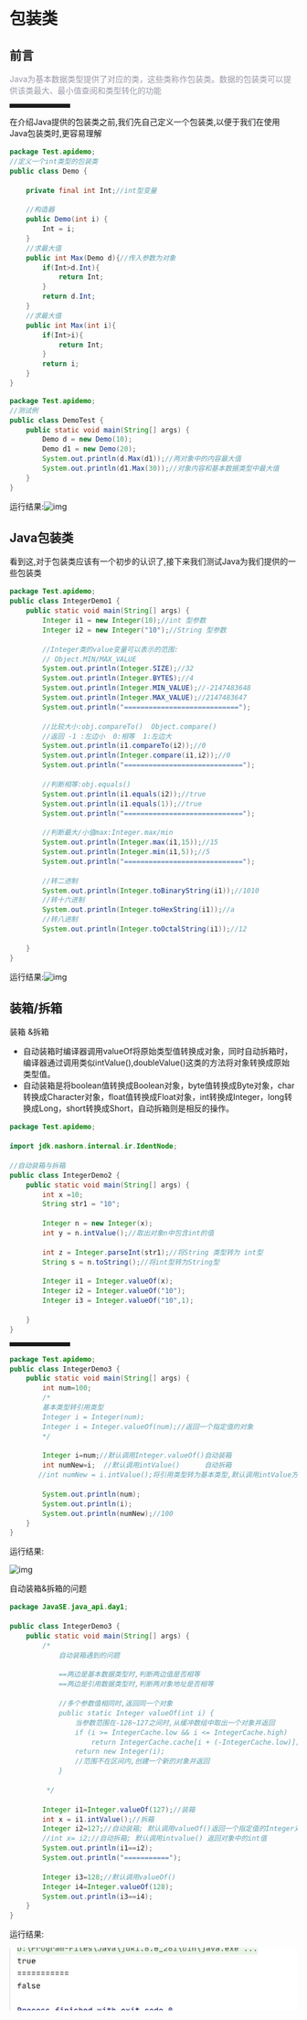 # 包装类
## 前言

<font color=#999AAA >Java为基本数据类型提供了对应的类，这些类称作包装类。数据的包装类可以提供该类最大、最小值查阅和类型转化的功能</font>

<hr style=" border:solid; width:100px; height:1px;" color=#000000 size=1">



在介绍Java提供的包装类之前,我们先自己定义一个包装类,以便于我们在使用Java包装类时,更容易理解

```java
package Test.apidemo;
//定义一个int类型的包装类
public class Demo {

    private final int Int;//int型变量

    //构造器
    public Demo(int i) {
        Int = i;
    }
    //求最大值
    public int Max(Demo d){//传入参数为对象
        if(Int>d.Int){
            return Int;
        }
        return d.Int;
    }
    //求最大值
    public int Max(int i){
        if(Int>i){
            return Int;
        }
        return i;
    }
}
```

```java
package Test.apidemo;
//测试例
public class DemoTest {
    public static void main(String[] args) {
        Demo d = new Demo(10);
        Demo d1 = new Demo(20);
        System.out.println(d.Max(d1));//两对象中的内容最大值
        System.out.println(d1.Max(30));//对象内容和基本数据类型中最大值
    }
}
```

运行结果:![img](https://img-blog.csdnimg.cn/20210512190058904.jpg?x-oss-process=image/watermark,type_ZmFuZ3poZW5naGVpdGk,shadow_10,text_aHR0cHM6Ly9ibG9nLmNzZG4ubmV0L2xhbmxlaWhoaA==,size_16,color_FFFFFF,t_70#pic_center)




## Java包装类

看到这,对于包装类应该有一个初步的认识了,接下来我们测试Java为我们提供的一些包装类

```java
package Test.apidemo;
public class IntegerDemo1 {
    public static void main(String[] args) {
        Integer i1 = new Integer(10);//int 型参数
        Integer i2 = new Integer("10");//String 型参数

        //Integer类的value变量可以表示的范围:
        // Object.MIN/MAX_VALUE
        System.out.println(Integer.SIZE);//32
        System.out.println(Integer.BYTES);//4
        System.out.println(Integer.MIN_VALUE);//-2147483648
        System.out.println(Integer.MAX_VALUE);//2147483647
        System.out.println("============================");

        //比较大小:obj.compareTo()  Object.compare()
        //返回 -1 :左边小  0:相等  1:左边大
        System.out.println(i1.compareTo(i2));//0
        System.out.println(Integer.compare(i1,i2));//0
        System.out.println("=============================");

        //判断相等:obj.equals()
        System.out.println(i1.equals(i2));//true
        System.out.println(i1.equals(1));//true
        System.out.println("=============================");

        //判断最大/小值max:Integer.max/min
        System.out.println(Integer.max(i1,15));//15
        System.out.println(Integer.min(i1,5));//5
        System.out.println("=============================");

        //转二进制
        System.out.println(Integer.toBinaryString(i1));//1010
        //转十六进制
        System.out.println(Integer.toHexString(i1));//a
        //转八进制
        System.out.println(Integer.toOctalString(i1));//12

    }
}

```

运行结果:![img](https://img-blog.csdnimg.cn/2021051219011066.jpg?x-oss-process=image/watermark,type_ZmFuZ3poZW5naGVpdGk,shadow_10,text_aHR0cHM6Ly9ibG9nLmNzZG4ubmV0L2xhbmxlaWhoaA==,size_16,color_FFFFFF,t_70#pic_center)


## 装箱/拆箱

 装箱 &拆箱

- 自动装箱时编译器调用valueOf将原始类型值转换成对象，同时自动拆箱时，编译器通过调用类似intValue(),doubleValue()这类的方法将对象转换成原始类型值。
- 自动装箱是将boolean值转换成Boolean对象，byte值转换成Byte对象，char转换成Character对象，float值转换成Float对象，int转换成Integer，long转换成Long，short转换成Short，自动拆箱则是相反的操作。

 

```java
package Test.apidemo;

import jdk.nashorn.internal.ir.IdentNode;

//自动装箱与拆箱
public class IntegerDemo2 {
    public static void main(String[] args) {
        int x =10;
        String str1 = "10";

        Integer n = new Integer(x);
        int y = n.intValue();//取出对象n中包含int的值

        int z = Integer.parseInt(str1);//将String 类型转为 int型
        String s = n.toString();//将int型转为String型

        Integer i1 = Integer.valueOf(x);
        Integer i2 = Integer.valueOf("10");
        Integer i3 = Integer.valueOf("10",1);

    }
}
```

<hr style=" border:solid; width:100px; height:1px;" color=#000000 size=1">

```java
package Test.apidemo;
public class IntegerDemo3 {
    public static void main(String[] args) {
        int num=100;
        /*
        基本类型转引用类型
        Integer i = Integer(num);
        Integer i = Integer.valueOf(num);//返回一个指定值的对象
        */

        Integer i=num;//默认调用Integer.valueOf()自动装箱
        int numNew=i;  //默认调用intValue()      自动拆箱
       //int numNew = i.intValue();将引用类型转为基本类型,默认调用intValue方法取出包含的int值

       	System.out.println(num);
        System.out.println(i);
        System.out.println(numNew);//100
    }
}
```

运行结果:

![img](https://img-blog.csdnimg.cn/20210512190120833.jpg?x-oss-process=image/watermark,type_ZmFuZ3poZW5naGVpdGk,shadow_10,text_aHR0cHM6Ly9ibG9nLmNzZG4ubmV0L2xhbmxlaWhoaA==,size_16,color_FFFFFF,t_70#pic_center)




自动装箱&拆箱的问题

```java
package JavaSE.java_api.day1;

public class IntegerDemo3 {
    public static void main(String[] args) {
        /*
            自动装箱遇到的问题

            ==两边是基本数据类型时,判断两边值是否相等
            ==两边是引用数据类型时,判断两对象地址是否相等

            //多个参数值相同时,返回同一个对象
            public static Integer valueOf(int i) {
                当参数范围在-128~127之间时,从缓冲数组中取出一个对象并返回
                if (i >= IntegerCache.low && i <= IntegerCache.high)
                    return IntegerCache.cache[i + (-IntegerCache.low)];
                return new Integer(i);
                //范围不在区间内,创建一个新的对象并返回
            }

         */

        Integer i1=Integer.valueOf(127);//装箱
        int x = i1.intValue();//拆箱   
        Integer i2=127;//自动装箱; 默认调用valueOf()返回一个指定值的Integer对象
        //int x= i2;//自动拆箱; 默认调用intvalue() 返回对象中的int值
        System.out.println(i1==i2);
        System.out.println("===========");

        Integer i3=128;//默认调用valueOf()
        Integer i4=Integer.valueOf(128);
        System.out.println(i3==i4);
    }
}
```

运行结果:

![img](../img/20210512190129986.jpeg)

































